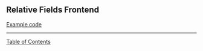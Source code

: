 ## Relative Fields Frontend


[Example code](https://github.com/i-Sight/config_ubc_v5/pull/1)

***
[Table of Contents](../README.md)